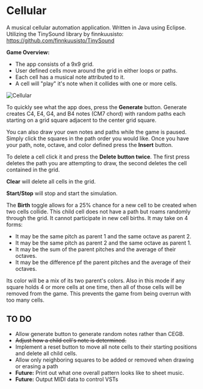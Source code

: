 # Cellular
A musical cellular automation application. Written in Java using Eclipse. Utilizing the TinySound library by finnkuusisto: https://github.com/finnkuusisto/TinySound


**Game Overview:**
* The app consists of a 9x9 grid.
* User defined cells move around the grid in either loops or paths.
* Each cell has a musical note attributed to it.
* A cell will "play" it's note when it collides with one or more cells.


![Cellular](http://i.imgur.com/4yVcap3.png)

To quickly see what the app does, press the **Generate** button. Generate creates C4, E4, G4, and B4 notes (CM7 chord) with random paths each starting on a grid square adjacent to the center grid square.

You can also draw your own notes and paths while the game is paused. Simply click the squares in the path order you would like. Once you have your path, note, octave, and color defined press the **Insert** button.

To delete a cell click it and press the **Delete button twice**. The first press deletes the path you are attempting to draw, the second deletes the cell contained in the grid. 

**Clear** will delete all cells in the grid.

**Start/Stop** will stop and start the simulation.

The **Birth** toggle allows for a 25% chance for a new cell to be created when two cells collide. This child cell does not have a path but roams randomly through the grid. It cannot participate in new cell births. It may take on 4 forms:
* It may be the same pitch as parent 1 and the same octave as parent 2.
* It may be the same pitch as parent 2 and the same octave as parent 1.
* It may be the sum of the parent pitches and the average of their octaves.
* It may be the difference pf the parent pitches and the average of their octaves.

Its color will be a mix of its two parent's colors. Also in this mode if any square holds 4 or more cells at one time, then all of those cells will be removed from the game. This prevents the game from being overrun with too many cells.


## TO DO
* Allow generate button to generate random notes rather than CEGB.
* ~~Adjust how a child cell's note is determined.~~
* Implement a reset button to move all note cells to their starting positions and delete all child cells.
* Allow only neighboring squares to be added or removed when drawing or erasing a path
* **Future:** Print out what one overall pattern looks like to sheet music.
* **Future:** Output MIDI data to control VSTs


